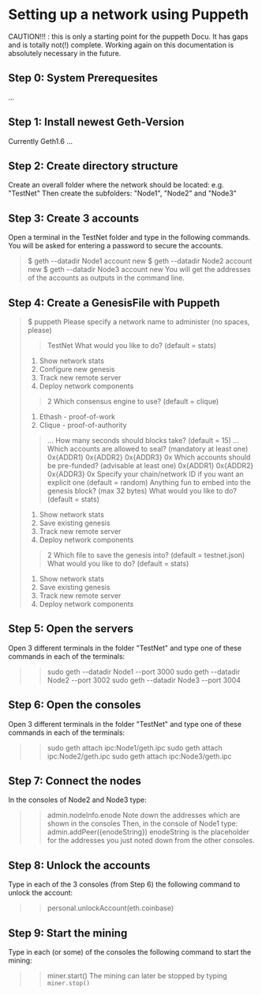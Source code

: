 #	Setting up a network using Puppeth 
CAUTION!!! : this is only a starting point for the puppeth Docu. It has gaps and is totally not(!) complete. Working again on this documentation is absolutely necessary in the future.

## Step 0: System Prerequesites
...


## Step 1: Install newest Geth-Version
Currently Geth1.6
...

## Step 2: Create directory structure
Create an overall folder where the network should be located: e.g. "TestNet"
Then create the subfolders: "Node1", "Node2" and "Node3"

## Step 3: Create 3 accounts
Open a terminal in the TestNet folder and type in the following commands.
You will be asked for entering a password to secure the accounts.
> $ geth --datadir Node1 account new
> $ geth --datadir Node2 account new
> $ geth --datadir Node3 account new
You will get the addresses of the accounts as outputs in the command line.

## Step 4: Create a GenesisFile with Puppeth
> $ puppeth
> Please specify a network name to administer (no spaces, please)
> > TestNet
> What would you like to do? (default = stats)
> 1. Show network stats
> 2. Configure new genesis
> 3. Track new remote server
> 4. Deploy network components
> > 2
> Which consensus engine to use? (default = clique)
> 1. Ethash - proof-of-work
> 2. Clique - proof-of-authority
> > ...
> How many seconds should blocks take? (default = 15)
> > ...
> Which accounts are allowed to seal? (mandatory at least one)
> > 0x{ADDR1}
> > 0x{ADDR2}
> > 0x{ADDR3}
> > 0x<ENTER>
> Which accounts should be pre-funded? (advisable at least one)
> > 0x{ADDR1}
> > 0x{ADDR2}
> > 0x{ADDR3}
> > 0x<ENTER>
> Specify your chain/network ID if you want an explicit one (default = random)
> > <ENTER>
> Anything fun to embed into the genesis block? (max 32 bytes)
> > <ENTER>
> What would you like to do? (default = stats)
> 1. Show network stats
> 2. Save existing genesis
> 3. Track new remote server
> 4. Deploy network components
> > 2
> Which file to save the genesis into? (default = testnet.json)
> > <ENTER>
> What would you like to do? (default = stats)
> 1. Show network stats
> 2. Save existing genesis
> 3. Track new remote server
> 4. Deploy network components
> > <CTRL-C>

## Step 5: Open the servers
Open 3 different terminals in the folder "TestNet" and type one of these commands in each of the terminals:
> > sudo geth --datadir Node1 --port 3000
> > sudo geth --datadir Node2 --port 3002
> > sudo geth --datadir Node3 --port 3004

## Step 6: Open the consoles
Open 3 different terminals in the folder "TestNet" and type one of these commands in each of the terminals:
> > sudo geth attach ipc:Node1/geth.ipc
> > sudo geth attach ipc:Node2/geth.ipc
> > sudo geth attach ipc:Node3/geth.ipc

## Step 7: Connect the nodes
In the consoles of Node2 and Node3 type:
> > admin.nodeInfo.enode
Note down the addresses which are shown in the consoles
Then, in the console of Node1 type:
> > admin.addPeer({enodeString})
enodeString is the placeholder for the addresses you just noted down from the other consoles.

## Step 8: Unlock the accounts
Type in each of the 3 consoles (from Step 6) the following command to unlock the account:
> > personal.unlockAccount(eth.coinbase)

## Step 9: Start the mining
Type in each (or some) of the consoles the following command to start the mining:
> > miner.start()
The mining can later be stopped by typing `miner.stop()`
